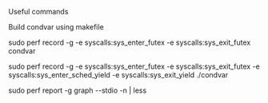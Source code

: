 Useful commands

Build condvar using makefile
 
sudo perf record -g  -e syscalls:sys_enter_futex -e
syscalls:sys_exit_futex condvar

sudo perf record -g  -e syscalls:sys_enter_futex -e
syscalls:sys_exit_futex -e syscalls:sys_enter_sched_yield -e
syscalls:sys_exit_yield ./condvar

sudo perf report -g graph --stdio -n | less 
